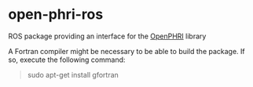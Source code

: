 # open-phri-ros
ROS package providing an interface for the [OpenPHRI](https://github.com/open-phri/open-phri) library

A Fortran compiler might be necessary to be able to build the package.
If so, execute the following command:
> sudo apt-get install gfortran 

